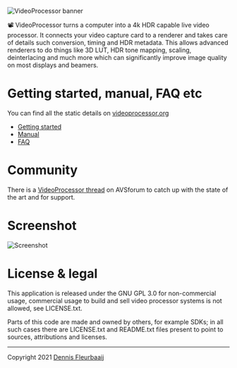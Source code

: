 ![VideoProcessor banner](https://github.com/defl/videoprocessor/blob/main/images/vp%20banner.png)

:film_projector: VideoProcessor turns a computer into a 4k HDR capable live video processor. It connects your video capture card to a renderer and takes care of details such conversion, timing and HDR metadata. This allows advanced renderers to do things like 3D LUT, HDR tone mapping, scaling, deinterlacing and much more which can significantly improve image quality on most displays and beamers.

# Getting started, manual, FAQ etc

You can find all the static details on [videoprocessor.org](http://videoprocessor.org)
- [Getting started](http://videoprocessor.org/getting_started)
- [Manual](http://videoprocessor.org/manual)
- [FAQ](http://videoprocessor.org/faq)

# Community

There is a [VideoProcessor thread](https://www.avsforum.com/threads/videoprocessor.3206050/) on AVSforum to catch up with the state of the art and for support.

# Screenshot

![Screenshot](https://github.com/defl/videoprocessor/blob/main/images/screenshot.png)

# License & legal

This application is released under the GNU GPL 3.0 for non-commercial usage, commercial usage to build and sell video processor systems is not allowed, see LICENSE.txt. 

Parts of this code are made and owned by others, for example SDKs; in all such cases there are LICENSE.txt and README.txt files present to point to sources, attributions and licenses.

------

 Copyright 2021 [Dennis Fleurbaaij](mailto:mail@dennisfleurbaaij.com)

